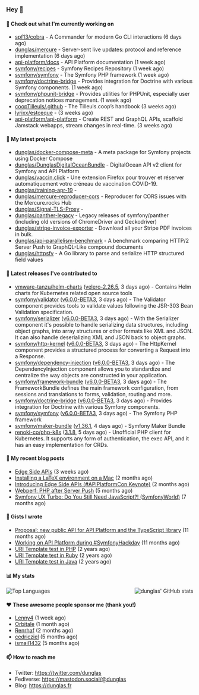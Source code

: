 ### Hey 👋

#### 👷 Check out what I'm currently working on

- [spf13/cobra](https://github.com/spf13/cobra) - A Commander for modern Go CLI interactions (6 days ago)
- [dunglas/mercure](https://github.com/dunglas/mercure) - Server-sent live updates: protocol and reference implementation (6 days ago)
- [api-platform/docs](https://github.com/api-platform/docs) - API Platform documentation (1 week ago)
- [symfony/recipes](https://github.com/symfony/recipes) - Symfony Recipes Repository (1 week ago)
- [symfony/symfony](https://github.com/symfony/symfony) - The Symfony PHP framework (1 week ago)
- [symfony/doctrine-bridge](https://github.com/symfony/doctrine-bridge) - Provides integration for Doctrine with various Symfony components. (1 week ago)
- [symfony/phpunit-bridge](https://github.com/symfony/phpunit-bridge) - Provides utilities for PHPUnit, especially user deprecation notices management. (1 week ago)
- [coopTilleuls/.github](https://github.com/coopTilleuls/.github) - The Tilleuls.coop’s handbook (3 weeks ago)
- [lyrixx/estceque](https://github.com/lyrixx/estceque) -  (3 weeks ago)
- [api-platform/api-platform](https://github.com/api-platform/api-platform) - Create REST and GraphQL APIs, scaffold Jamstack webapps, stream changes in real-time. (3 weeks ago)

#### 🌱 My latest projects

- [dunglas/docker-compose-meta](https://github.com/dunglas/docker-compose-meta) - A meta package for Symfony projects using Docker Compose
- [dunglas/DunglasDigitalOceanBundle](https://github.com/dunglas/DunglasDigitalOceanBundle) - DigitalOcean API v2 client for Symfony and API Platform
- [dunglas/vaccin.click](https://github.com/dunglas/vaccin.click) - Une extension Firefox pour trouver et réserver automatiquement votre créneau de vaccination COVID-19.
- [dunglas/training-apr-19](https://github.com/dunglas/training-apr-19) - 
- [dunglas/mercure-reproducer-cors](https://github.com/dunglas/mercure-reproducer-cors) - Reproducer for CORS issues with the Mercure.rocks Hub
- [dunglas/Signal-TLS-Proxy](https://github.com/dunglas/Signal-TLS-Proxy) - 
- [dunglas/panther-legacy](https://github.com/dunglas/panther-legacy) - Legacy releases of symfony/panther (including old versions of ChromeDriver and Geckodriver)
- [dunglas/stripe-invoice-exporter](https://github.com/dunglas/stripe-invoice-exporter) - Download all your Stripe PDF invoices in bulk.
- [dunglas/api-parallelism-benchmark](https://github.com/dunglas/api-parallelism-benchmark) - A benchmark comparing HTTP/2 Server Push to GraphQL-Like compound documents
- [dunglas/httpsfv](https://github.com/dunglas/httpsfv) - A Go library to parse and serialize HTTP structured field values

#### 🔭 Latest releases I've contributed to

- [vmware-tanzu/helm-charts](https://github.com/vmware-tanzu/helm-charts) ([velero-2.26.5](https://github.com/vmware-tanzu/helm-charts/releases/tag/velero-2.26.5), 3 days ago) - Contains Helm charts for Kubernetes related open source tools
- [symfony/validator](https://github.com/symfony/validator) ([v6.0.0-BETA3](https://github.com/symfony/validator/releases/tag/v6.0.0-BETA3), 3 days ago) - The Validator component provides tools to validate values following the JSR-303 Bean Validation specification.
- [symfony/serializer](https://github.com/symfony/serializer) ([v6.0.0-BETA3](https://github.com/symfony/serializer/releases/tag/v6.0.0-BETA3), 3 days ago) - With the Serializer component it&#39;s possible to handle serializing data structures, including object graphs, into array structures or other formats like XML and JSON. It can also handle deserializing XML and JSON back to object graphs.
- [symfony/http-kernel](https://github.com/symfony/http-kernel) ([v6.0.0-BETA3](https://github.com/symfony/http-kernel/releases/tag/v6.0.0-BETA3), 3 days ago) - The HttpKernel component provides a structured process for converting a Request into a Response.
- [symfony/dependency-injection](https://github.com/symfony/dependency-injection) ([v6.0.0-BETA3](https://github.com/symfony/dependency-injection/releases/tag/v6.0.0-BETA3), 3 days ago) - The DependencyInjection component allows you to standardize and centralize the way objects are constructed in your application.
- [symfony/framework-bundle](https://github.com/symfony/framework-bundle) ([v6.0.0-BETA3](https://github.com/symfony/framework-bundle/releases/tag/v6.0.0-BETA3), 3 days ago) - The FrameworkBundle defines the main framework configuration, from sessions and translations to forms, validation, routing and more.
- [symfony/doctrine-bridge](https://github.com/symfony/doctrine-bridge) ([v6.0.0-BETA3](https://github.com/symfony/doctrine-bridge/releases/tag/v6.0.0-BETA3), 3 days ago) - Provides integration for Doctrine with various Symfony components.
- [symfony/symfony](https://github.com/symfony/symfony) ([v6.0.0-BETA3](https://github.com/symfony/symfony/releases/tag/v6.0.0-BETA3), 3 days ago) - The Symfony PHP framework
- [symfony/maker-bundle](https://github.com/symfony/maker-bundle) ([v1.36.1](https://github.com/symfony/maker-bundle/releases/tag/v1.36.1), 4 days ago) - Symfony Maker Bundle
- [renoki-co/php-k8s](https://github.com/renoki-co/php-k8s) ([3.1.8](https://github.com/renoki-co/php-k8s/releases/tag/3.1.8), 5 days ago) - Unofficial PHP client for Kubernetes. It supports any form of authentication, the exec API, and it has an easy implementation for CRDs.

#### 📜 My recent blog posts

- [Edge Side APIs](https://dunglas.fr/2021/10/edge-side-apis/) (3 weeks ago)
- [Installing a LaTeX environment on a Mac](https://dunglas.fr/2021/09/installing-a-latex-environment-on-a-mac/) (2 months ago)
- [Introducing Edge Side APIs (#APIPlatformCon Keynote)](https://dunglas.fr/2021/09/introducing-edge-side-apis-apiplatformcon-keynote/) (2 months ago)
- [Webperf: PHP after Server Push](https://dunglas.fr/2021/05/webperf-php-after-server-push/) (5 months ago)
- [Symfony UX Turbo: Do You Still Need JavaScript?! (SymfonyWorld)](https://dunglas.fr/2021/04/symfony-ux-turbo-do-you-still-need-javascript/) (7 months ago)

#### 📓 Gists I wrote

- [Proposal: new public API for API Platform and the TypeScript library](https://gist.github.com/4da2026f34bf7f18e1db955ef8a9b417) (11 months ago)
- [Working on API Platform during #SymfonyHackday](https://gist.github.com/3949272d40e6390cdd2850a4f312a02a) (11 months ago)
- [URI Template test in PHP](https://gist.github.com/5b10b586427cf66e78a968f82f80691a) (2 years ago)
- [URI Template test in Ruby](https://gist.github.com/ec793690f66167cb849c02284ecf748d) (2 years ago)
- [URI Template test in Java](https://gist.github.com/788b70312231d24e46d7632c634784f5) (2 years ago)

#### 📊 My stats

<img align="right" alt="dunglas' GitHub stats" src="https://github-readme-stats.vercel.app/api?username=dunglas&count_private=1&show_icons=true">

![Top Languages](https://github-readme-stats.vercel.app/api/top-langs/?username=dunglas)

#### ❤️ These awesome people sponsor me (thank you!)

- [Lenny4](https://github.com/Lenny4) (1 week ago)
- [Orbitale](https://github.com/Orbitale) (1 month ago)
- [Renrhaf](https://github.com/Renrhaf) (2 months ago)
- [cedricziel](https://github.com/cedricziel) (5 months ago)
- [ismail1432](https://github.com/ismail1432) (5 months ago)

#### 📫 How to reach me

- Twitter: https://twitter.com/dunglas
- Fediverse: https://mastodon.social/@dunglas
- Blog: https://dunglas.fr

